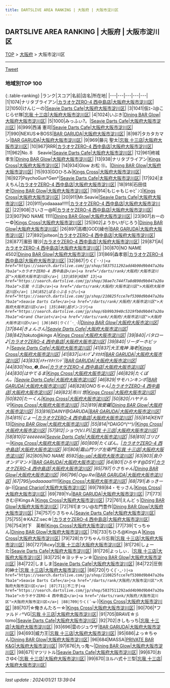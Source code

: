 ```yaml
---
title: DARTSLIVE AREA RANKING | 大阪府 | 大阪市淀川区
---
```

## DARTSLIVE AREA RANKING | 大阪府 | 大阪市淀川区

[TOP](/darts/rank/) > [大阪府](/darts/rank/大阪府/) > 大阪市淀川区

___

<a href="https://twitter.com/share?ref_src=twsrc%5Etfw" data-text="DARTSLIVE AREA RANKING | 大阪府大阪市淀川区" class="twitter-share-button" data-via="DARTSLIVE" data-hashtags="DARTSLIVE" data-related="DARTSLIVE" data-show-count="false">Tweet</a>

### 地域別TOP 100

{:.table-ranking}
|ランク|スコア|名前|店名|所在地|
|---|---|---|---|---|
|1|1074|ナリタブライアン|<a href="https://search.dartslive.com/jp/shop/5837511292add4b90d9b047a20a7ba1e">カラオケZERO-4 西中島店</a>|<a href="/darts/rank/大阪府/大阪市淀川区">大阪府大阪市淀川区</a>|
|2|1050|けんじーの|<a href="https://search.dartslive.com/jp/shop/210825fcce7ef5300d9b047a20a7ba1e">Seavie Darts Cafe</a>|<a href="/darts/rank/大阪府/大阪市淀川区">大阪府大阪市淀川区</a>|
|3|1041|仮ｴｰｽ@こじらせ隊|<a href="https://search.dartslive.com/jp/shop/38ae7c744f7a8d890d9b047a20a7ba1e">忘我 十三店</a>|<a href="/darts/rank/大阪府/大阪市淀川区">大阪府大阪市淀川区</a>|
|4|1024|いぶき|<a href="https://search.dartslive.com/jp/shop/6be3a99541d612bb0d9b047a20a7ba1e">Dining BAR Glow</a>|<a href="/darts/rank/大阪府/大阪市淀川区">大阪府大阪市淀川区</a>|
|5|1000|みっふぃ?。|<a href="https://search.dartslive.com/jp/shop/210825fcce7ef5300d9b047a20a7ba1e">Seavie Darts Cafe</a>|<a href="/darts/rank/大阪府/大阪市淀川区">大阪府大阪市淀川区</a>|
|6|999|西浦 憲司|<a href="https://search.dartslive.com/jp/shop/210825fcce7ef5300d9b047a20a7ba1e">Seavie Darts Cafe</a>|<a href="/darts/rank/大阪府/大阪市淀川区">大阪府大阪市淀川区</a>|
|7|990|NEXUS☆BOSS|<a href="https://search.dartslive.com/jp/shop/b8525a0b8da8f7a5790ab824ce8730e5">BAR GARUDA</a>|<a href="/darts/rank/大阪府/大阪市淀川区">大阪府大阪市淀川区</a>|
|8|987|タカタカマン|<a href="https://search.dartslive.com/jp/shop/b8525a0b8da8f7a5790ab824ce8730e5">BAR GARUDA</a>|<a href="/darts/rank/大阪府/大阪市淀川区">大阪府大阪市淀川区</a>|
|9|969|藤元 聖太|<a href="https://search.dartslive.com/jp/shop/38ae7c744f7a8d890d9b047a20a7ba1e">忘我 十三店</a>|<a href="/darts/rank/大阪府/大阪市淀川区">大阪府大阪市淀川区</a>|
|10|967|RRR|<a href="https://search.dartslive.com/jp/shop/5837511292add4b90d9b047a20a7ba1e">カラオケZERO-4 西中島店</a>|<a href="/darts/rank/大阪府/大阪市淀川区">大阪府大阪市淀川区</a>|
|11|962|No.８　Seavie|<a href="https://search.dartslive.com/jp/shop/210825fcce7ef5300d9b047a20a7ba1e">Seavie Darts Cafe</a>|<a href="/darts/rank/大阪府/大阪市淀川区">大阪府大阪市淀川区</a>|
|12|961|柊城 孝生|<a href="https://search.dartslive.com/jp/shop/6be3a99541d612bb0d9b047a20a7ba1e">Dining BAR Glow</a>|<a href="/darts/rank/大阪府/大阪市淀川区">大阪府大阪市淀川区</a>|
|13|938|ナリタブライアン|<a href="https://search.dartslive.com/jp/shop/ab281991f0e213c50d9b047a20a7ba1e">Kings Cross</a>|<a href="/darts/rank/大阪府/大阪市淀川区">大阪府大阪市淀川区</a>|
|14|934|Glow お松 ⑬。|<a href="https://search.dartslive.com/jp/shop/6be3a99541d612bb0d9b047a20a7ba1e">Dining BAR Glow</a>|<a href="/darts/rank/大阪府/大阪市淀川区">大阪府大阪市淀川区</a>|
|15|933|GOひろみ|<a href="https://search.dartslive.com/jp/shop/ab281991f0e213c50d9b047a20a7ba1e">Kings Cross</a>|<a href="/darts/rank/大阪府/大阪市淀川区">大阪府大阪市淀川区</a>|
|16|927|PsychoGun†Gen†|<a href="https://search.dartslive.com/jp/shop/210825fcce7ef5300d9b047a20a7ba1e">Seavie Darts Cafe</a>|<a href="/darts/rank/大阪府/大阪市淀川区">大阪府大阪市淀川区</a>|
|17|924|まえちん|<a href="https://search.dartslive.com/jp/shop/5837511292add4b90d9b047a20a7ba1e">カラオケZERO-4 西中島店</a>|<a href="/darts/rank/大阪府/大阪市淀川区">大阪府大阪市淀川区</a>|
|18|918|石田佳史|<a href="https://search.dartslive.com/jp/shop/6be3a99541d612bb0d9b047a20a7ba1e">Dining BAR Glow</a>|<a href="/darts/rank/大阪府/大阪市淀川区">大阪府大阪市淀川区</a>|
|19|914|もじゃもじゃﾋﾟﾝｺ|<a href="https://search.dartslive.com/jp/shop/ab281991f0e213c50d9b047a20a7ba1e">Kings Cross</a>|<a href="/darts/rank/大阪府/大阪市淀川区">大阪府大阪市淀川区</a>|
|20|911|Mr.Seavie|<a href="https://search.dartslive.com/jp/shop/210825fcce7ef5300d9b047a20a7ba1e">Seavie Darts Cafe</a>|<a href="/darts/rank/大阪府/大阪市淀川区">大阪府大阪市淀川区</a>|
|20|911|yodaaaaa!!!!!|<a href="https://search.dartslive.com/jp/shop/5837511292add4b90d9b047a20a7ba1e">カラオケZERO-4 西中島店</a>|<a href="/darts/rank/大阪府/大阪市淀川区">大阪府大阪市淀川区</a>|
|22|908|さいさー@R|<a href="https://search.dartslive.com/jp/shop/5837511292add4b90d9b047a20a7ba1e">カラオケZERO-4 西中島店</a>|<a href="/darts/rank/大阪府/大阪市淀川区">大阪府大阪市淀川区</a>|
|23|907|NO NAME 1111|<a href="https://search.dartslive.com/jp/shop/6be3a99541d612bb0d9b047a20a7ba1e">Dining BAR Glow</a>|<a href="/darts/rank/大阪府/大阪市淀川区">大阪府大阪市淀川区</a>|
|23|907|おーのー©︎|<a href="https://search.dartslive.com/jp/shop/ab281991f0e213c50d9b047a20a7ba1e">Kings Cross</a>|<a href="/darts/rank/大阪府/大阪市淀川区">大阪府大阪市淀川区</a>|
|25|902|ようかいがじろう|<a href="https://search.dartslive.com/jp/shop/6be3a99541d612bb0d9b047a20a7ba1e">Dining BAR Glow</a>|<a href="/darts/rank/大阪府/大阪市淀川区">大阪府大阪市淀川区</a>|
|26|897|高橋[GOD]綾也|<a href="https://search.dartslive.com/jp/shop/b8525a0b8da8f7a5790ab824ce8730e5">BAR GARUDA</a>|<a href="/darts/rank/大阪府/大阪市淀川区">大阪府大阪市淀川区</a>|
|27|892|jolteon|<a href="https://search.dartslive.com/jp/shop/5837511292add4b90d9b047a20a7ba1e">カラオケZERO-4 西中島店</a>|<a href="/darts/rank/大阪府/大阪市淀川区">大阪府大阪市淀川区</a>|
|28|877|濱田 理沙|<a href="https://search.dartslive.com/jp/shop/5837511292add4b90d9b047a20a7ba1e">カラオケZERO-4 西中島店</a>|<a href="/darts/rank/大阪府/大阪市淀川区">大阪府大阪市淀川区</a>|
|29|871|AI|<a href="https://search.dartslive.com/jp/shop/5837511292add4b90d9b047a20a7ba1e">カラオケZERO-4 西中島店</a>|<a href="/darts/rank/大阪府/大阪市淀川区">大阪府大阪市淀川区</a>|
|30|870|NO NAME 4502|<a href="https://search.dartslive.com/jp/shop/6be3a99541d612bb0d9b047a20a7ba1e">Dining BAR Glow</a>|<a href="/darts/rank/大阪府/大阪市淀川区">大阪府大阪市淀川区</a>|
|31|869|森孝慈|<a href="https://search.dartslive.com/jp/shop/5837511292add4b90d9b047a20a7ba1e">カラオケZERO-4 西中島店</a>|<a href="/darts/rank/大阪府/大阪市淀川区">大阪府大阪市淀川区</a>|
|32|867|りく(´･_･`)|<a href="https://search.dartslive.com/jp/shop/5837511292add4b90d9b047a20a7ba1e">カラオケZERO-4 西中島店</a>|<a href="/darts/rank/大阪府/大阪市淀川区">大阪府大阪市淀川区</a>|
|33|859|KENT 13|<a href="https://search.dartslive.com/jp/shop/38ae7c744f7a8d890d9b047a20a7ba1e">忘我 十三店</a>|<a href="/darts/rank/大阪府/大阪市淀川区">大阪府大阪市淀川区</a>|
|34|852|ぽる☆ぶるぅびぃ|<a href="https://search.dartslive.com/jp/shop/210825fcce7ef5300d9b047a20a7ba1e">Seavie Darts Cafe</a>|<a href="/darts/rank/大阪府/大阪市淀川区">大阪府大阪市淀川区</a>|
|35|848|超ポンコツ|<a href="https://search.dartslive.com/jp/shop/6b99b3940c5319fb0d9b047a20a7ba1e">Grand Chariot</a>|<a href="/darts/rank/大阪府/大阪市淀川区">大阪府大阪市淀川区</a>|
|36|845|りく(´･_･`)|<a href="https://search.dartslive.com/jp/shop/6be3a99541d612bb0d9b047a20a7ba1e">Dining BAR Glow</a>|<a href="/darts/rank/大阪府/大阪市淀川区">大阪府大阪市淀川区</a>|
|37|844|きょんさん|<a href="https://search.dartslive.com/jp/shop/210825fcce7ef5300d9b047a20a7ba1e">Seavie Darts Cafe</a>|<a href="/darts/rank/大阪府/大阪市淀川区">大阪府大阪市淀川区</a>|
|38|842|takuto@kings A|<a href="https://search.dartslive.com/jp/shop/ab281991f0e213c50d9b047a20a7ba1e">Kings Cross</a>|<a href="/darts/rank/大阪府/大阪市淀川区">大阪府大阪市淀川区</a>|
|39|840|バタロー♪|<a href="https://search.dartslive.com/jp/shop/5837511292add4b90d9b047a20a7ba1e">カラオケZERO-4 西中島店</a>|<a href="/darts/rank/大阪府/大阪市淀川区">大阪府大阪市淀川区</a>|
|39|840|リーダーホビット|<a href="https://search.dartslive.com/jp/shop/210825fcce7ef5300d9b047a20a7ba1e">Seavie Darts Cafe</a>|<a href="/darts/rank/大阪府/大阪市淀川区">大阪府大阪市淀川区</a>|
|41|837|大王鬼神 海老|<a href="https://search.dartslive.com/jp/shop/ab281991f0e213c50d9b047a20a7ba1e">Kings Cross</a>|<a href="/darts/rank/大阪府/大阪市淀川区">大阪府大阪市淀川区</a>|
|41|837|ﾑｼｷﾝｸﾞ♪ﾀｶﾀｶ|<a href="https://search.dartslive.com/jp/shop/b8525a0b8da8f7a5790ab824ce8730e5">BAR GARUDA</a>|<a href="/darts/rank/大阪府/大阪市淀川区">大阪府大阪市淀川区</a>|
|43|833|ﾒﾁｬｲｷﾀｲﾗﾝﾄﾞ|<a href="https://search.dartslive.com/jp/shop/b8525a0b8da8f7a5790ab824ce8730e5">BAR GARUDA</a>|<a href="/darts/rank/大阪府/大阪市淀川区">大阪府大阪市淀川区</a>|
|44|830|Yaa_❷_Bee|<a href="https://search.dartslive.com/jp/shop/5837511292add4b90d9b047a20a7ba1e">カラオケZERO-4 西中島店</a>|<a href="/darts/rank/大阪府/大阪市淀川区">大阪府大阪市淀川区</a>|
|44|830|はやてるま|<a href="https://search.dartslive.com/jp/shop/ab281991f0e213c50d9b047a20a7ba1e">Kings Cross</a>|<a href="/darts/rank/大阪府/大阪市淀川区">大阪府大阪市淀川区</a>|
|46|829|たくぽん。|<a href="https://search.dartslive.com/jp/shop/210825fcce7ef5300d9b047a20a7ba1e">Seavie Darts Cafe</a>|<a href="/darts/rank/大阪府/大阪市淀川区">大阪府大阪市淀川区</a>|
|46|829|サモハンキンポ|<a href="https://search.dartslive.com/jp/shop/b8525a0b8da8f7a5790ab824ce8730e5">BAR GARUDA</a>|<a href="/darts/rank/大阪府/大阪市淀川区">大阪府大阪市淀川区</a>|
|48|828|ONOちゃん|<a href="https://search.dartslive.com/jp/shop/5837511292add4b90d9b047a20a7ba1e">カラオケZERO-4 西中島店</a>|<a href="/darts/rank/大阪府/大阪市淀川区">大阪府大阪市淀川区</a>|
|49|823|市川 悠|<a href="https://search.dartslive.com/jp/shop/ab281991f0e213c50d9b047a20a7ba1e">Kings Cross</a>|<a href="/darts/rank/大阪府/大阪市淀川区">大阪府大阪市淀川区</a>|
|50|820|たーくん|<a href="https://search.dartslive.com/jp/shop/ab281991f0e213c50d9b047a20a7ba1e">Kings Cross</a>|<a href="/darts/rank/大阪府/大阪市淀川区">大阪府大阪市淀川区</a>|
|50|820|ハヤテルマ|<a href="https://search.dartslive.com/jp/shop/ab281991f0e213c50d9b047a20a7ba1e">Kings Cross</a>|<a href="/darts/rank/大阪府/大阪市淀川区">大阪府大阪市淀川区</a>|
|52|819|我愛羅|<a href="https://search.dartslive.com/jp/shop/6be3a99541d612bb0d9b047a20a7ba1e">Dining BAR Glow</a>|<a href="/darts/rank/大阪府/大阪市淀川区">大阪府大阪市淀川区</a>|
|53|816|DAINY@GARUDA|<a href="https://search.dartslive.com/jp/shop/b8525a0b8da8f7a5790ab824ce8730e5">BAR GARUDA</a>|<a href="/darts/rank/大阪府/大阪市淀川区">大阪府大阪市淀川区</a>|
|54|815|じょー|<a href="https://search.dartslive.com/jp/shop/5837511292add4b90d9b047a20a7ba1e">カラオケZERO-4 西中島店</a>|<a href="/darts/rank/大阪府/大阪市淀川区">大阪府大阪市淀川区</a>|
|55|814|KENT 13|<a href="https://search.dartslive.com/jp/shop/6be3a99541d612bb0d9b047a20a7ba1e">Dining BAR Glow</a>|<a href="/darts/rank/大阪府/大阪市淀川区">大阪府大阪市淀川区</a>|
|55|814|†DAIGO†(^^)/|<a href="https://search.dartslive.com/jp/shop/ab281991f0e213c50d9b047a20a7ba1e">Kings Cross</a>|<a href="/darts/rank/大阪府/大阪市淀川区">大阪府大阪市淀川区</a>|
|57|812|ショウ(V.I.P)|<a href="https://search.dartslive.com/jp/shop/38ae7c744f7a8d890d9b047a20a7ba1e">忘我 十三店</a>|<a href="/darts/rank/大阪府/大阪市淀川区">大阪府大阪市淀川区</a>|
|58|810|G&#x27;ёёёёёёй|<a href="https://search.dartslive.com/jp/shop/210825fcce7ef5300d9b047a20a7ba1e">Seavie Darts Cafe</a>|<a href="/darts/rank/大阪府/大阪市淀川区">大阪府大阪市淀川区</a>|
|58|810|ゴリぴー|<a href="https://search.dartslive.com/jp/shop/ab281991f0e213c50d9b047a20a7ba1e">Kings Cross</a>|<a href="/darts/rank/大阪府/大阪市淀川区">大阪府大阪市淀川区</a>|
|60|809|たくぽん。|<a href="https://search.dartslive.com/jp/shop/5837511292add4b90d9b047a20a7ba1e">カラオケZERO-4 西中島店</a>|<a href="/darts/rank/大阪府/大阪市淀川区">大阪府大阪市淀川区</a>|
|61|808|霜山門ツグ左衛門|<a href="https://search.dartslive.com/jp/shop/38ae7c744f7a8d890d9b047a20a7ba1e">忘我 十三店</a>|<a href="/darts/rank/大阪府/大阪市淀川区">大阪府大阪市淀川区</a>|
|62|805|NO NAME 8592|<a href="https://search.dartslive.com/jp/shop/aa690904d4f7935c0d9b047a20a7ba1e">do-up</a>|<a href="/darts/rank/大阪府/大阪市淀川区">大阪府大阪市淀川区</a>|
|63|803|良介オンデマンド|<a href="https://search.dartslive.com/jp/shop/b8525a0b8da8f7a5790ab824ce8730e5">BAR GARUDA</a>|<a href="/darts/rank/大阪府/大阪市淀川区">大阪府大阪市淀川区</a>|
|64|801|ひろやす@DSY|<a href="https://search.dartslive.com/jp/shop/5837511292add4b90d9b047a20a7ba1e">カラオケZERO-4 西中島店</a>|<a href="/darts/rank/大阪府/大阪市淀川区">大阪府大阪市淀川区</a>|
|65|797|りさちゃん|<a href="https://search.dartslive.com/jp/shop/6be3a99541d612bb0d9b047a20a7ba1e">Dining BAR Glow</a>|<a href="/darts/rank/大阪府/大阪市淀川区">大阪府大阪市淀川区</a>|
|66|796|ＯguＲei|<a href="https://search.dartslive.com/jp/shop/b8525a0b8da8f7a5790ab824ce8730e5">BAR GARUDA</a>|<a href="/darts/rank/大阪府/大阪市淀川区">大阪府大阪市淀川区</a>|
|67|795|yodaaaaa!!!!!|<a href="https://search.dartslive.com/jp/shop/ab281991f0e213c50d9b047a20a7ba1e">Kings Cross</a>|<a href="/darts/rank/大阪府/大阪市淀川区">大阪府大阪市淀川区</a>|
|68|791|あっきー(p_-)|<a href="https://search.dartslive.com/jp/shop/6b99b3940c5319fb0d9b047a20a7ba1e">Grand Chariot</a>|<a href="/darts/rank/大阪府/大阪市淀川区">大阪府大阪市淀川区</a>|
|69|789|84・モッさん|<a href="https://search.dartslive.com/jp/shop/ab281991f0e213c50d9b047a20a7ba1e">Kings Cross</a>|<a href="/darts/rank/大阪府/大阪市淀川区">大阪府大阪市淀川区</a>|
|69|789|Yu|<a href="https://search.dartslive.com/jp/shop/b8525a0b8da8f7a5790ab824ce8730e5">BAR GARUDA</a>|<a href="/darts/rank/大阪府/大阪市淀川区">大阪府大阪市淀川区</a>|
|71|773|きむ＠KingsＡ|<a href="https://search.dartslive.com/jp/shop/ab281991f0e213c50d9b047a20a7ba1e">Kings Cross</a>|<a href="/darts/rank/大阪府/大阪市淀川区">大阪府大阪市淀川区</a>|
|72|761|えんどぅ|<a href="https://search.dartslive.com/jp/shop/6be3a99541d612bb0d9b047a20a7ba1e">Dining BAR Glow</a>|<a href="/darts/rank/大阪府/大阪市淀川区">大阪府大阪市淀川区</a>|
|72|761|まつい@左門豊作|<a href="https://search.dartslive.com/jp/shop/6be3a99541d612bb0d9b047a20a7ba1e">Dining BAR Glow</a>|<a href="/darts/rank/大阪府/大阪市淀川区">大阪府大阪市淀川区</a>|
|74|757|りさちゃん|<a href="https://search.dartslive.com/jp/shop/210825fcce7ef5300d9b047a20a7ba1e">Seavie Darts Cafe</a>|<a href="/darts/rank/大阪府/大阪市淀川区">大阪府大阪市淀川区</a>|
|75|755|☆KAZZ:sec☆|<a href="https://search.dartslive.com/jp/shop/5837511292add4b90d9b047a20a7ba1e">カラオケZERO-4 西中島店</a>|<a href="/darts/rank/大阪府/大阪市淀川区">大阪府大阪市淀川区</a>|
|76|754|村下　英樹|<a href="https://search.dartslive.com/jp/shop/ab281991f0e213c50d9b047a20a7ba1e">Kings Cross</a>|<a href="/darts/rank/大阪府/大阪市淀川区">大阪府大阪市淀川区</a>|
|77|739|てっちゃん|<a href="https://search.dartslive.com/jp/shop/6be3a99541d612bb0d9b047a20a7ba1e">Dining BAR Glow</a>|<a href="/darts/rank/大阪府/大阪市淀川区">大阪府大阪市淀川区</a>|
|78|733|ちひろ@KingsＡ|<a href="https://search.dartslive.com/jp/shop/ab281991f0e213c50d9b047a20a7ba1e">Kings Cross</a>|<a href="/darts/rank/大阪府/大阪市淀川区">大阪府大阪市淀川区</a>|
|79|728|カワちゃん⑬忘我|<a href="https://search.dartslive.com/jp/shop/38ae7c744f7a8d890d9b047a20a7ba1e">忘我 十三店</a>|<a href="/darts/rank/大阪府/大阪市淀川区">大阪府大阪市淀川区</a>|
|80|727|Яιску|<a href="https://search.dartslive.com/jp/shop/38ae7c744f7a8d890d9b047a20a7ba1e">忘我 十三店</a>|<a href="/darts/rank/大阪府/大阪市淀川区">大阪府大阪市淀川区</a>|
|81|726|しょーた|<a href="https://search.dartslive.com/jp/shop/210825fcce7ef5300d9b047a20a7ba1e">Seavie Darts Cafe</a>|<a href="/darts/rank/大阪府/大阪市淀川区">大阪府大阪市淀川区</a>|
|81|726|よっしぃ．|<a href="https://search.dartslive.com/jp/shop/38ae7c744f7a8d890d9b047a20a7ba1e">忘我 十三店</a>|<a href="/darts/rank/大阪府/大阪市淀川区">大阪府大阪市淀川区</a>|
|83|725|☆ヨッチャン☆|<a href="https://search.dartslive.com/jp/shop/6be3a99541d612bb0d9b047a20a7ba1e">Dining BAR Glow</a>|<a href="/darts/rank/大阪府/大阪市淀川区">大阪府大阪市淀川区</a>|
|84|722|しましま|<a href="https://search.dartslive.com/jp/shop/210825fcce7ef5300d9b047a20a7ba1e">Seavie Darts Cafe</a>|<a href="/darts/rank/大阪府/大阪市淀川区">大阪府大阪市淀川区</a>|
|84|722|圧倒的紳士|<a href="https://search.dartslive.com/jp/shop/38ae7c744f7a8d890d9b047a20a7ba1e">忘我 十三店</a>|<a href="/darts/rank/大阪府/大阪市淀川区">大阪府大阪市淀川区</a>|
|86|720|りく(´･_･`)|<a href="https://search.dartslive.com/jp/shop/210825fcce7ef5300d9b047a20a7ba1e">Seavie Darts Cafe</a>|<a href="/darts/rank/大阪府/大阪市淀川区">大阪府大阪市淀川区</a>|
|87|711|不二子|<a href="https://search.dartslive.com/jp/shop/5837511292add4b90d9b047a20a7ba1e">カラオケZERO-4 西中島店</a>|<a href="/darts/rank/大阪府/大阪市淀川区">大阪府大阪市淀川区</a>|
|88|709|りく(´･ω･`)|<a href="https://search.dartslive.com/jp/shop/ab281991f0e213c50d9b047a20a7ba1e">Kings Cross</a>|<a href="/darts/rank/大阪府/大阪市淀川区">大阪府大阪市淀川区</a>|
|89|707|☆俺きんたろー☆|<a href="https://search.dartslive.com/jp/shop/ab281991f0e213c50d9b047a20a7ba1e">Kings Cross</a>|<a href="/darts/rank/大阪府/大阪市淀川区">大阪府大阪市淀川区</a>|
|90|706|†ファルド♂†VG|<a href="https://search.dartslive.com/jp/shop/38ae7c744f7a8d890d9b047a20a7ba1e">忘我 十三店</a>|<a href="/darts/rank/大阪府/大阪市淀川区">大阪府大阪市淀川区</a>|
|91|705|BRAVE☆彡tomo|<a href="https://search.dartslive.com/jp/shop/210825fcce7ef5300d9b047a20a7ba1e">Seavie Darts Cafe</a>|<a href="/darts/rank/大阪府/大阪市淀川区">大阪府大阪市淀川区</a>|
|92|702|きしもっち|<a href="https://search.dartslive.com/jp/shop/38ae7c744f7a8d890d9b047a20a7ba1e">忘我 十三店</a>|<a href="/darts/rank/大阪府/大阪市淀川区">大阪府大阪市淀川区</a>|
|93|696|雲のジュウザ|<a href="https://search.dartslive.com/jp/shop/b8525a0b8da8f7a5790ab824ce8730e5">BAR GARUDA</a>|<a href="/darts/rank/大阪府/大阪市淀川区">大阪府大阪市淀川区</a>|
|94|693|威力王|<a href="https://search.dartslive.com/jp/shop/38ae7c744f7a8d890d9b047a20a7ba1e">忘我 十三店</a>|<a href="/darts/rank/大阪府/大阪市淀川区">大阪府大阪市淀川区</a>|
|95|686|よっ☆ちゃん|<a href="https://search.dartslive.com/jp/shop/6be3a99541d612bb0d9b047a20a7ba1e">Dining BAR Glow</a>|<a href="/darts/rank/大阪府/大阪市淀川区">大阪府大阪市淀川区</a>|
|96|684|MASSA|<a href="https://search.dartslive.com/jp/shop/0c1a9488bce1486258d385ea46352d8f">PRIVATE BAR K&G</a>|<a href="/darts/rank/大阪府/大阪市淀川区">大阪府大阪市淀川区</a>|
|97|676|九っ鬼〜|<a href="https://search.dartslive.com/jp/shop/6be3a99541d612bb0d9b047a20a7ba1e">Dining BAR Glow</a>|<a href="/darts/rank/大阪府/大阪市淀川区">大阪府大阪市淀川区</a>|
|98|671|マツリトル|<a href="https://search.dartslive.com/jp/shop/210825fcce7ef5300d9b047a20a7ba1e">Seavie Darts Cafe</a>|<a href="/darts/rank/大阪府/大阪市淀川区">大阪府大阪市淀川区</a>|
|99|670|おさゆ☪︎|<a href="https://search.dartslive.com/jp/shop/38ae7c744f7a8d890d9b047a20a7ba1e">忘我 十三店</a>|<a href="/darts/rank/大阪府/大阪市淀川区">大阪府大阪市淀川区</a>|
|99|670|ヨルハ式十三型|<a href="https://search.dartslive.com/jp/shop/38ae7c744f7a8d890d9b047a20a7ba1e">忘我 十三店</a>|<a href="/darts/rank/大阪府/大阪市淀川区">大阪府大阪市淀川区</a>|



___

_last update : 2024/01/21 13:39:04_


<script src="https://cdnjs.cloudflare.com/ajax/libs/jquery/3.6.1/jquery.min.js" integrity="sha512-aVKKRRi/Q/YV+4mjoKBsE4x3H+BkegoM/em46NNlCqNTmUYADjBbeNefNxYV7giUp0VxICtqdrbqU7iVaeZNXA==" crossorigin="anonymous" referrerpolicy="no-referrer"></script>
<script src="https://cdnjs.cloudflare.com/ajax/libs/jquery.tablesorter/2.31.3/js/jquery.tablesorter.min.js" integrity="sha512-qzgd5cYSZcosqpzpn7zF2ZId8f/8CHmFKZ8j7mU4OUXTNRd5g+ZHBPsgKEwoqxCtdQvExE5LprwwPAgoicguNg==" crossorigin="anonymous" referrerpolicy="no-referrer"></script>
<link rel="stylesheet" href="https://cdnjs.cloudflare.com/ajax/libs/jquery.tablesorter/2.31.3/css/theme.default.min.css" integrity="sha512-wghhOJkjQX0Lh3NSWvNKeZ0ZpNn+SPVXX1Qyc9OCaogADktxrBiBdKGDoqVUOyhStvMBmJQ8ZdMHiR3wuEq8+w==" crossorigin="anonymous" referrerpolicy="no-referrer" />
<script>
$(function() {
    $(".table-ranking").tablesorter({sortList:[[0, 0]]});
});
</script>

<script async src="https://platform.twitter.com/widgets.js" charset="utf-8"></script>